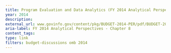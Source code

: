 ```yaml
---
title: Program Evaluation and Data Analytics (FY 2014 Analytical Perspectives - Chapter 8)
year: 2014
description: 
external_url: www.govinfo.gov/content/pkg/BUDGET-2014-PER/pdf/BUDGET-2014-PER.pdf
aria-label: FY 2014 Analytical Perspectives - Chapter 8
content_tags: 
type: link
filters: budget-discussions omb 2014
---
```

